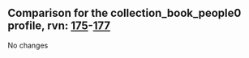 ## Comparison for the collection_book_people0 profile, rvn: [175](https://github.com/PRO100KatYT/FortniteProfileRevisions/tree/main/profiles/collection_book_people0/175%20collection_book_people0.json)-[177](https://github.com/PRO100KatYT/FortniteProfileRevisions/tree/main/profiles/collection_book_people0/177%20collection_book_people0.json)

No changes
